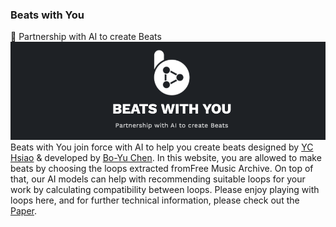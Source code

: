 ### Beats with You 
🎵 Partnership with AI to create Beats
![](./src/Assets/screenshots/demo.png)
<br>
Beats with You join force with AI to help you create beats designed by [YC Hsiao](https://www.yachinhsiao.com/about) & developed by [Bo-Yu Chen](https://paulyuchen.com/). In this website, you are allowed to make beats by choosing the loops extracted fromFree Music Archive. On top of that, our AI models can help with recommending suitable loops for your work by calculating compatibility between loops. Please enjoy playing with loops here, and for further technical information, please check out the [Paper](https://program.ismir2020.net/poster_3-13.html).